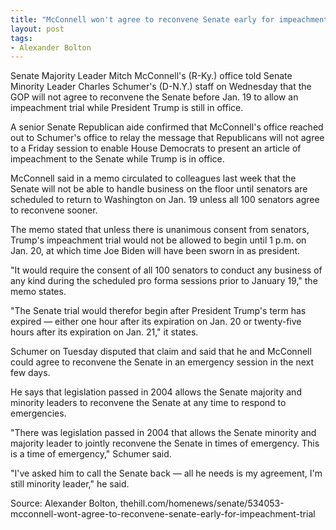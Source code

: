 ```yaml
---
title: "McConnell won't agree to reconvene Senate early for impeachment trial"
layout: post
tags:
- Alexander Bolton
---
```


Senate Majority Leader Mitch McConnell's (R-Ky.) office told Senate Minority Leader Charles Schumer's (D-N.Y.) staff on Wednesday that the GOP will not agree to reconvene the Senate before Jan. 19 to allow an impeachment trial while President Trump is still in office.

A senior Senate Republican aide confirmed that McConnell's office reached out to Schumer's office to relay the message that Republicans will not agree to a Friday session to enable House Democrats to present an article of impeachment to the Senate while Trump is in office.

McConnell said in a memo circulated to colleagues last week that the Senate will not be able to handle business on the floor until senators are scheduled to return to Washington on Jan. 19 unless all 100 senators agree to reconvene sooner.

The memo stated that unless there is unanimous consent from senators, Trump's impeachment trial would not be allowed to begin until 1 p.m. on Jan. 20, at which time Joe Biden will have been sworn in as president.

"It would require the consent of all 100 senators to conduct any business of any kind during the scheduled pro forma sessions prior to January 19," the memo states.

"The Senate trial would therefor begin after President Trump's term has expired — either one hour after its expiration on Jan. 20 or twenty-five hours after its expiration on Jan. 21," it states.

Schumer on Tuesday disputed that claim and said that he and McConnell could agree to reconvene the Senate in an emergency session in the next few days.

He says that legislation passed in 2004 allows the Senate majority and minority leaders to reconvene the Senate at any time to respond to emergencies.

"There was legislation passed in 2004 that allows the Senate minority and majority leader to jointly reconvene the Senate in times of emergency. This is a time of emergency," Schumer said.

"I've asked him to call the Senate back — all he needs is my agreement, I'm still minority leader," he said.

Source: Alexander Bolton, thehill.com/homenews/senate/534053-mcconnell-wont-agree-to-reconvene-senate-early-for-impeachment-trial
